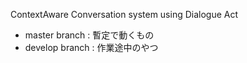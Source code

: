 ContextAware Conversation system using Dialogue Act

- master branch : 暫定で動くもの
- develop branch : 作業途中のやつ

